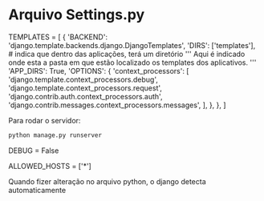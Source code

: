 # Arquivo Settings.py

TEMPLATES = [
    {
        'BACKEND': 'django.template.backends.django.DjangoTemplates',
        'DIRS': ['templates'], # indica que dentro das aplicações, terá um diretório 
        '''
        Aqui é indicado onde esta a pasta em que estão localizado os templates dos 
        aplicativos.
        '''
        'APP_DIRS': True,
        'OPTIONS': {
            'context_processors': [
                'django.template.context_processors.debug',
                'django.template.context_processors.request',
                'django.contrib.auth.context_processors.auth',
                'django.contrib.messages.context_processors.messages',
            ],
        },
    },
]

Para rodar o servidor:

```python
python manage.py runserver

```

DEBUG = False

ALLOWED_HOSTS = ['*']

Quando fizer alteração no arquivo python, o django detecta automaticamente
